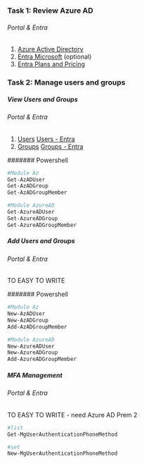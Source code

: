 ### Task 1: Review Azure AD
###### Portal & Entra
1) [Azure Active Directory](https://portal.azure.com/#view/Microsoft_AAD_IAM/ActiveDirectoryMenuBlade/~/Overview)  
2) [Entra Microsoft](https://entra.microsoft.com/#home) (optional)
3) [Entra Plans and Pricing](https://www.microsoft.com/en-us/security/business/microsoft-entra-pricing?rtc=1)

### Task 2: Manage users and groups
##### View Users and Groups
###### Portal & Entra

1) [Users](https://portal.azure.com/#view/Microsoft_AAD_UsersAndTenants/UserManagementMenuBlade/~/AllUsers)
   [Users - Entra](https://entra.microsoft.com/#view/Microsoft_AAD_UsersAndTenants/UserManagementMenuBlade/~/AllUsers)
2) [Groups](https://portal.azure.com/#view/Microsoft_AAD_IAM/GroupsManagementMenuBlade/~/AllGroups)
   [Groups - Entra](https://entra.microsoft.com/#view/Microsoft_AAD_IAM/GroupsManagementMenuBlade/~/AllGroups/menuId/AllGroups)

####### Powershell
```powershell
#Module Az
Get-AzADUser
Get-AzADGroup
Get-AzADGroupMember

#Module AzureAD
Get-AzureADUser
Get-AzureADGroup
Get-AzureADGroupMember
```
##### Add Users and Groups
###### Portal & Entra
TO EASY TO WRITE

####### Powershell
```powershell
#Module Az
New-AzADUser
New-AzADGroup
Add-AzADGroupMember

#Module AzureAD
New-AzureADUser
New-AzureADGroup
Add-AzureADGroupMember
```
##### MFA Management
###### Portal & Entra
TO EASY TO WRITE - need Azure AD Prem 2

```powershell
#list
Get-MgUserAuthenticationPhoneMethod

#set
New-MgUserAuthenticationPhoneMethod
```


